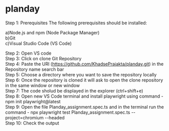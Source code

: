 # planday
Step 1: Prerequisites
The following prerequisites should be installed: <br>

a)Node.js and npm (Node Package Manager) <br>
b)Git <br>
c)Visual Studio Code (VS Code) <br>

Step 2: Open VS code <br>
Step 3: Click on clone Git Repository <br>
Step 4: Paste the URl (https://github.com/KhadsePrajakta/planday.git) in the Repository name search bar <br>
Step 5: Choose a directory where you want to save the repository locally <br>
Step 6: Once the repository is cloned it will ask to open the clone repository in the same window or new window  <br>
Step 7: The code sholud be displayed in the explorer (ctrl+shift+e)  <br>
Step 8: Open new VS Code terminal and install playwright using command - npm init playwright@latest  <br>
Step 9: Open the file Planday_assignment.spec.ts and in the terminal run the command - npx playwright test  Planday_assignment.spec.ts --project=chromium --headed  <br>
Step 10: Check the output  <br>
